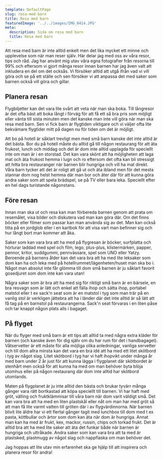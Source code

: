 ```yaml
---
template: DefaultPage
slug: resa-med-barn
title: Resa med barn
featuredImage: '../../images/IMG_0414.JPG'
meta:
  description: Sida om resa med barn
  title: Resa med barn
---
```


Att resa med barn är inte alltid enkelt men det lika mycket ett minne och upplevelse som när man reser själv. Här delar jag med oss av våra resor, tips och råd. Jag har använt mig utav våra egna fotografier från resorna till 99% och eftersom vi gjort många resor innan barnen har jag även valt att inkludera en del om det ocksås. Vi försöker alltid att utgå ifrån vad vi vill göra och se på ett ställe och sen försöker vi att anpassa det med saker som barnen också vill göra och gillar. 

## Planera resan

Flygbiljetter kan det vara lite svårt att veta när man ska boka. Till långresor är det ofta bäst att boka långt i förväg för att få ett så bra pris som möjligt eller vänta till sista minuten men det kanske man inte vill göra när man ska resa med barn. Sen vi fick barn är flygtiden viktigare och vi väljer ofta lite bekvämare flygtider mitt på dagen nu för tiden om det är möjligt. 

Att bo på hotell är såklart trevligt men med små barn kanske det inte alltid är det bästa. Bor du på hotell måste du alltid gå till någon restaurang för att äta frukost, lunch och middag och det är dom inte alltid upplagda för speciellt inte om man är i en storstad. Det kan vara skönt att ha möjligheten att laga mat och äta frukost hemma i lugn och ro eftersom det ofta kan bli stressigt att hitta bra restauranger när barnen blir hungriga och vill ha mat direkt. Våra barn tycker att det är roligt att gå ut och äta ibland men för det mesta stannar dom nog helst hemma där man bor och äter där för att kunna göra andra saker som att spela brädspel, se på TV eller bara leka. Speciellt efter en hel dags turistande någonstans.

## Före resan

Innan man ska ut och resa kan man förbereda barnen genom att prata om resemålet, visa bilder och diskutera vad man kan göra där. Om det finns böcker eller filmer som passar kan man använda sig av det. Man kan också titta på en jordglob eller i en kartbok för att visa vart man befinner sig och hur långt bort man kommer att åka. 

Saker som kan vara bra att ha med på flygresan är böcker, surfplatta och hörlurar laddad med spel och film, lego, plus-plus, klistermärken, papper, pennor, kritor, suddgummi, pennvässare, spel som UNO eller Yatzy. Beroende på barnens ålder kan det vara bra att ha med lite leksaker som dom kan ha och leka med på hotellrummet/lägenheten/huset man ska bo i. Något man absolut inte får glömma till dom små barnen är ju såklart favorit gosedjuret som dom inte kan vara utan! 

Några saker som är bra att ha med sig för riktigt små barn är en bärsele, en bra resvagn som är lätt och enkel att fälla ihop och sätta ihop, portabel matstol eller t ex sack'n seat som är en matstol i tyg som man trär på en vanlig stol är verkligen jättebra att ha i länder där det inte alltid är så lätt att få tag på en barnstol på restaurangerna. Sack'n seat förvaras i en liten påse och tar knappt någon plats alls i bagaget.

## På flyget

När du flyger med små barn är ett tips att alltid ta med några extra kläder för barnen (och kanske även för dig själv om du har rum för det i handbagaget). Våtservetter är ett måste för alla möjliga olika anledningar, vanliga servetter och till dom allra minsta kan det vara en bra idé att ha med ett litet skötbord i tyg av något slag. Litet skötbord i tyg har vi haft ihopvikt under många år med barn under 2 år just för att kunna lägga i flygplanet där skötbordet är stenhårt men också för att kunna ha med om man behöver byta blöja utomhus eller på någon restaurang där dom inte alltid har skötbord utomlands.

Maten på flygplanet är ju inte alltid den bästa och brukar tyvärr många gånger vara rätt bortkastad att köpa speciellt till barnen. Vi har haft med gröt, välling och fruktklämmisar till våra barn när dom varit väldigt små. Det kan vara bra att ha med en liten plastskål eller nåt om man har med gröt så att man få lite varmt vatten till gröten där i av flygvärdinnorna. När barnen blivit lite äldre har vi ett flertal gånger tagit med lunchbox till dom med t ex pasta, köttbullar och ärtor som dom kan äta när dom är hungriga. Annat man kan ha med är frukt, kex, mackor, russin, chips och torkad frukt. Det är alltid bra att ha med lite saker att äta det funkar både när barnen är hungriga och uttråkade. Andra saker som kan vara bra att ta med är plastsked, plastmugg av något slag och nappflaska om man behöver det.

Jag hoppas att lite utav min erfarenhet ska ge hjälp till att inspirera och planera resor för andra!